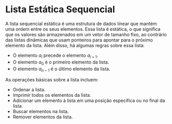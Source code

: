# Lista Estática Sequencial 

A lista sequencial estática é uma estrutura de dados linear que mantém uma ordem entre os seus elementos. Essa lista é estática, o que significa que os valores são armazenados em um vetor de tamanho fixo, ao contrário das listas dinâmicas que usam ponteiros para apontar para o próximo elemento da lista. Além disso, há algumas regras sobre essa lista:

* O elemento $a_{i}$ precede o elemento $a_{i+1}$.
* O elemento $a_{0}$ é o primeiro elemento da lista.
* O elemento $a_{n-1}$ é o último elemento da lista.

As operações básicas sobre a lista incluem:

* Ordenar a lista.
* Imprimir todos os elementos da lista.
* Adicionar um elemento à lista em uma posição específica ou no final da lista.
* Buscar elementos na lista.
* Remover elementos da lista.
